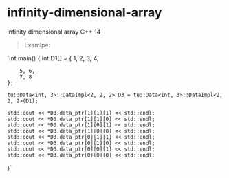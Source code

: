 # infinity-dimensional-array
infinity dimensional array C++ 14
>Examlpe:

`int main()
{
	int D1[] = {
		1, 2,
		3, 4,

		5, 6,
		7, 8
	};

	tu::Data<int, 3>::DataImpl<2, 2, 2> D3 = tu::Data<int, 3>::DataImpl<2, 2, 2>(D1);

    std::cout << *D3.data_ptr[1][1][1] << std::endl;
    std::cout << *D3.data_ptr[1][1][0] << std::endl;
    std::cout << *D3.data_ptr[1][0][1] << std::endl;
    std::cout << *D3.data_ptr[1][0][0] << std::endl;
    std::cout << *D3.data_ptr[0][1][1] << std::endl;
    std::cout << *D3.data_ptr[0][1][0] << std::endl;
    std::cout << *D3.data_ptr[0][0][1] << std::endl;
    std::cout << *D3.data_ptr[0][0][0] << std::endl;
}`
